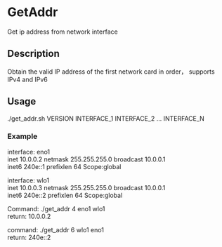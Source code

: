 # GetAddr
Get ip address from network interface

## Description
Obtain the valid IP address of the first network card in order， supports IPv4 and IPv6

## Usage
./get_addr.sh VERSION INTERFACE_1 INTERFACE_2 ... INTERFACE_N

### Example
interface: eno1  
inet 10.0.0.2  netmask 255.255.255.0  broadcast 10.0.0.1  
inet6 240e::1 prefixlen 64 Scope:global
  
interface: wlo1  
inet 10.0.0.3  netmask 255.255.255.0  broadcast 10.0.0.1  
inet6 240e::2 prefixlen 64 Scope:global  
  
Command: ./get_addr 4 eno1 wlo1  
return: 10.0.0.2  
  
command: ./get_addr 6 wlo1 eno1  
return: 240e::2
